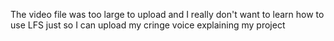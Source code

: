 The video file was too large to upload and I really don't want to learn how to use LFS just so I can upload my cringe voice explaining my project